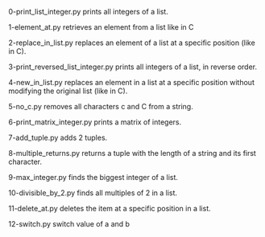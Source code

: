 0-print_list_integer.py prints all integers of a list.

1-element_at.py retrieves an element from a list like in C

2-replace_in_list.py replaces an element of a list at a specific position (like in C).

3-print_reversed_list_integer.py prints all integers of a list, in reverse order.

4-new_in_list.py replaces an element in a list at a specific position without modifying the original list (like in C).

5-no_c.py removes all characters c and C from a string.

6-print_matrix_integer.py prints a matrix of integers.

7-add_tuple.py adds 2 tuples.

8-multiple_returns.py returns a tuple with the length of a string and its first character.

9-max_integer.py finds the biggest integer of a list.

10-divisible_by_2.py finds all multiples of 2 in a list. 

11-delete_at.py deletes the item at a specific position in a list.

12-switch.py switch value of a and b
